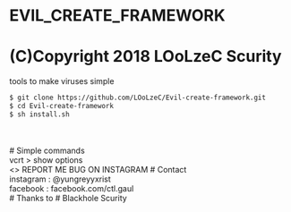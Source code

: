 # EVIL_CREATE_FRAMEWORK
# (C)Copyright 2018 LOoLzeC Scurity
tools to make viruses simple
```bash
$ git clone https://github.com/LOoLzeC/Evil-create-framework.git
$ cd Evil-create-framework
$ sh install.sh
```
<br>
<br>
# Simple commands
<br>
vcrt > show options
<br>
<>
REPORT ME BUG ON INSTAGRAM
# Contact
<br>
instagram : @yungreyyxrist
<br>
facebook : facebook.com/ctl.gaul
<br>
# Thanks to
# Blackhole Scurity
